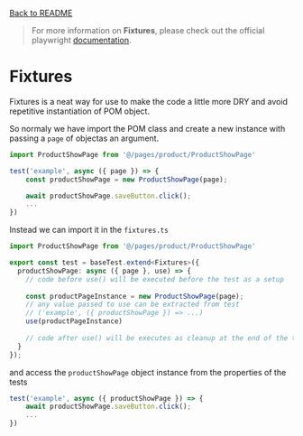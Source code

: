 [Back to README](/README.md)

> For more information on **Fixtures**, please check out the official playwright [documentation](https://playwright.dev/docs/test-fixtures).

# Fixtures

Fixtures is a neat way for use to make the code a little more DRY and avoid repetitive instantiation of POM object.

So normaly we have import the POM class and create a new instance with passing a `page` of objectas an argument. 

```ts
import ProductShowPage from '@/pages/product/ProductShowPage'

test('example', async ({ page }) => {
    const productShowPage = new ProductShowPage(page);

    await productShowPage.saveButton.click();
    ...
})
```

Instead we can import it in the `fixtures.ts`

```ts
import ProductShowPage from '@/pages/product/ProductShowPage'

export const test = baseTest.extend<Fixtures>({
  productShowPage: async ({ page }, use) => {
    // code before use() will be executed before the test as a setup
    
    const productPageInstance = new ProductShowPage(page);
    // any value passed to use can be extracted from test
    // ('example', ({ productShowPage }) => ...)
    use(productPageInstance)
    
    // code after use() will be executes as cleanup at the end of the test
  }
});
```

and access the `productShowPage` object instance from the properties of the tests

```ts
test('example', async ({ productShowPage }) => {
    await productShowPage.saveButton.click();
    ...
})
```
